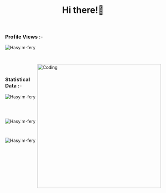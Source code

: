 <h1 align="center">Hi there!👋</h1>
<br>

<p align="right"> <h3>Profile Views :-</h3> <img src="https://komarev.com/ghpvc/?username=Hazeem45&label=Profile%20views&color=0e75b6&style=flat"
    alt="Hasyim-fery" /> 
  </p>

<br>

<p><img align="right" alt="Coding" width="400" src="https://media.tenor.com/tWD3GjJcoHgAAAAC/spongebob-computer.gif"></p>

<br>

<h3>Statistical Data :-</h3>
<p><img align="center"
    src="https://github-readme-stats.vercel.app/api/top-langs?username=Hazeem45&show_icons=true&locale=en&bg_color=0d1117&text_color=ffffff&layout=compact"
    alt="Hasyim-fery" 
    bg_color=#808080/></p>

<br>

<p>&nbsp;<img align="center" src="https://github-readme-stats.vercel.app/api?username=Hazeem45&show_icons=true&locale=en&bg_color=0d1117&text_color=ffffff&repo=convoychat"
    alt="Hasyim-fery" /></p>

<br>

<p><img align="center" src="https://github-readme-streak-stats.herokuapp.com/?user=Hazeem45&theme=dark&background=0d1117&date_format=M%20j%5B%2C%20Y%5D" alt="Hasyim-fery" /></p>
